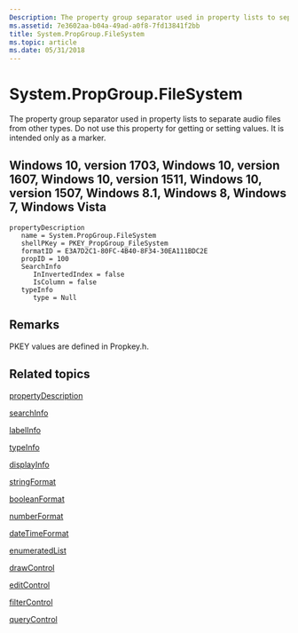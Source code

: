 ```yaml
---
Description: The property group separator used in property lists to separate audio files from other types. Do not use this property for getting or setting values. It is intended only as a marker.
ms.assetid: 7e3602aa-b04a-49ad-a0f8-7fd13841f2bb
title: System.PropGroup.FileSystem
ms.topic: article
ms.date: 05/31/2018
---
```


# System.PropGroup.FileSystem

The property group separator used in property lists to separate audio files from other types. Do not use this property for getting or setting values. It is intended only as a marker.

## Windows 10, version 1703, Windows 10, version 1607, Windows 10, version 1511, Windows 10, version 1507, Windows 8.1, Windows 8, Windows 7, Windows Vista

```
propertyDescription
   name = System.PropGroup.FileSystem
   shellPKey = PKEY_PropGroup_FileSystem
   formatID = E3A7D2C1-80FC-4B40-8F34-30EA111BDC2E
   propID = 100
   SearchInfo
      InInvertedIndex = false
      IsColumn = false
   typeInfo
      type = Null
```

## Remarks

PKEY values are defined in Propkey.h.

## Related topics

<dl> <dt>

[propertyDescription](./propdesc-schema-propertydescription.md)
</dt> <dt>

[searchInfo](./propdesc-schema-searchinfo.md)
</dt> <dt>

[labelInfo](./propdesc-schema-labelinfo.md)
</dt> <dt>

[typeInfo](./propdesc-schema-typeinfo.md)
</dt> <dt>

[displayInfo](./propdesc-schema-displayinfo.md)
</dt> <dt>

[stringFormat](./propdesc-schema-stringformat.md)
</dt> <dt>

[booleanFormat](./propdesc-schema-booleanformat.md)
</dt> <dt>

[numberFormat](./propdesc-schema-numberformat.md)
</dt> <dt>

[dateTimeFormat](./propdesc-schema-datetimeformat.md)
</dt> <dt>

[enumeratedList](./propdesc-schema-enumeratedlist.md)
</dt> <dt>

[drawControl](./propdesc-schema-drawcontrol.md)
</dt> <dt>

[editControl](./propdesc-schema-editcontrol.md)
</dt> <dt>

[filterControl](./propdesc-schema-filtercontrol.md)
</dt> <dt>

[queryControl](./propdesc-schema-querycontrol.md)
</dt> </dl>

 

 